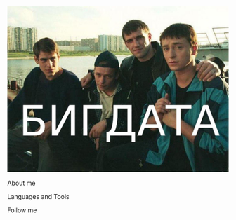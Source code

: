 ![Header](https://github.com/hellopadla/hellopadla/blob/main/assets/IMG_6102.jpg)

About me

Languages and Tools

Follow me